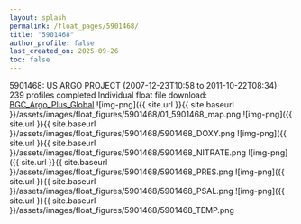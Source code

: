 ```yaml
---
layout: splash
permalink: /float_pages/5901468/
title: "5901468"
author_profile: false
last_created_on: 2025-09-26
toc: false
---
```

 
5901468: US ARGO PROJECT (2007-12-23T10:58 to 2011-10-22T08:34)
239 profiles completed
Individual float file download: [BGC_Argo_Plus_Global](https://ftp.soest.hawaii.edu/bgc_argo_plus/Individual_Floats/outliers_removed/5901468_Sprof_processed.nc)
![img-png]({{ site.url }}{{ site.baseurl }}/assets/images/float_figures/5901468/01_5901468_map.png
![img-png]({{ site.url }}{{ site.baseurl }}/assets/images/float_figures/5901468/5901468_DOXY.png
![img-png]({{ site.url }}{{ site.baseurl }}/assets/images/float_figures/5901468/5901468_NITRATE.png
![img-png]({{ site.url }}{{ site.baseurl }}/assets/images/float_figures/5901468/5901468_PRES.png
![img-png]({{ site.url }}{{ site.baseurl }}/assets/images/float_figures/5901468/5901468_PSAL.png
![img-png]({{ site.url }}{{ site.baseurl }}/assets/images/float_figures/5901468/5901468_TEMP.png
